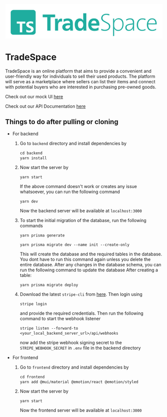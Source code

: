 

<picture>
  <source media="(prefers-color-scheme: dark)" srcset="./logos/tradespace-lettermark-combined-non-fill-teal-light.svg">
  <img alt="Shows an illustrated sun in light color mode and a moon with stars in dark color mode." src="./logos/tradespace-lettermark-combined-non-fill-teal.svg">
</picture>

<!-- <img src="./logos/tradespace-logo-256.svg" align="left"> -->

# TradeSpace

TradeSpace is an online platform that aims to provide a convenient and user-friendly way for individuals to sell their used products. The platform will serve as a marketplace where sellers can list their items and connect with potential buyers who are interested in purchasing pre-owned goods.

Check out our mock UI [here](https://www.figma.com/file/8mDkiKaoGi2AWoaePVHrh5/TradeSpace)

Check out our API Documentation [here](https://documenter.getpostman.com/view/28353860/2s946cguHS?fbclid=IwAR2H4V2NoiC5wJvJWfPUqBlB8gQYco-GkMmdz2dstf2EYkmYSH8DUBHHY34)

## Things to do after pulling or cloning

- For backend

  1. Go to `backend` directory and install dependencies by
     ```
     cd backend
     yarn install
     ```
  2. Now start the server by
     ```
     yarn start
     ```
     If the above command doesn't work or creates any issue whatsoever, you can run the following command
     ```
     yarn dev
     ```
     Now the backend server will be available at `localhost:3000`
  3. To start the initial migration of the database, run the following commands

     ```
     yarn prisma generate
     ```

     ```
     yarn prisma migrate dev --name init --create-only
     ```

     This will create the database and the required tables in the database. You dont have to run this command again unless you delete the entire database. After any changes in the database schema, you can run the following command to update the database
     After creating a table:

     ```
     yarn prisma migrate deploy
     ```

  4. Download the latest `stripe-cli` from [here](https://github.com/stripe/stripe-cli/releases/tag/v1.17.1). Then login using
     ```
     stripe login
     ```
     and provide the required credentials. Then run the following command to start the webhook listener
     ```
     stripe listen --forward-to <your_local_backend_server_url>/api/webhooks
     ```
     now add the stripe webhook signing secret to the `STRIPE_WEBHOOK_SECRET` in `.env` file in the backend directory

- For frontend

  1. Go to `frontend` directory and install dependencies by

     ```
     cd frontend
     yarn add @mui/material @emotion/react @emotion/styled

     ```

  2. Now start the server by
     ```
     yarn start
     ```
     Now the frontend server will be available at `localhost:3000`

